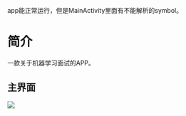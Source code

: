 app能正常运行，但是MainActivity里面有不能解析的symbol。

# 简介

一款关于机器学习面试的APP。

## 主界面

![](https://github.com/yyl9510/DeveloperInterview/blob/master/images/%E4%B8%BB%E7%95%8C%E9%9D%A2.PNG)

